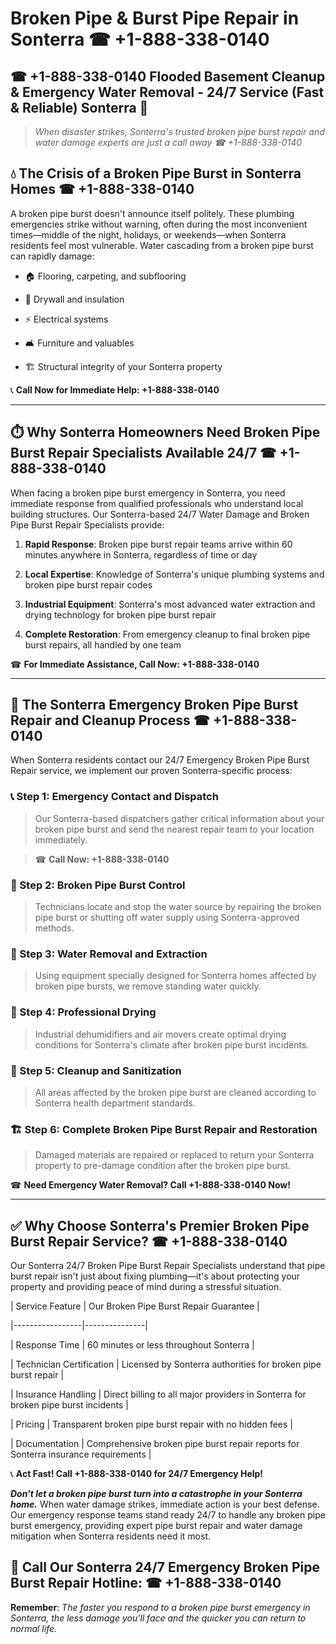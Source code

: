 # Broken Pipe & Burst Pipe Repair in Sonterra ☎ +1-888-338-0140  
## ☎ +1-888-338-0140 Flooded Basement Cleanup & Emergency Water Removal - 24/7 Service (Fast & Reliable) Sonterra 🚨  

> *When disaster strikes, Sonterra's trusted broken pipe burst repair and water damage experts are just a call away ☎ +1-888-338-0140*  

## 💧 The Crisis of a Broken Pipe Burst in Sonterra Homes ☎ +1-888-338-0140  

A broken pipe burst doesn't announce itself politely. These plumbing emergencies strike without warning, often during the most inconvenient times—middle of the night, holidays, or weekends—when Sonterra residents feel most vulnerable. Water cascading from a broken pipe burst can rapidly damage:  

* 🏠 Flooring, carpeting, and subflooring  
* 🧱 Drywall and insulation  
* ⚡ Electrical systems  
* 🛋️ Furniture and valuables  
* 🏗️ Structural integrity of your Sonterra property  

📞 **Call Now for Immediate Help: +1-888-338-0140**  

---  

## ⏱️ Why Sonterra Homeowners Need Broken Pipe Burst Repair Specialists Available 24/7 ☎ +1-888-338-0140  

When facing a broken pipe burst emergency in Sonterra, you need immediate response from qualified professionals who understand local building structures. Our Sonterra-based 24/7 Water Damage and Broken Pipe Burst Repair Specialists provide:  

1. **Rapid Response**: Broken pipe burst repair teams arrive within 60 minutes anywhere in Sonterra, regardless of time or day  
2. **Local Expertise**: Knowledge of Sonterra's unique plumbing systems and broken pipe burst repair codes  
3. **Industrial Equipment**: Sonterra's most advanced water extraction and drying technology for broken pipe burst repair  
4. **Complete Restoration**: From emergency cleanup to final broken pipe burst repairs, all handled by one team  

☎ **For Immediate Assistance, Call Now: +1-888-338-0140**  

---  

## 🔧 The Sonterra Emergency Broken Pipe Burst Repair and Cleanup Process ☎ +1-888-338-0140  

When Sonterra residents contact our 24/7 Emergency Broken Pipe Burst Repair service, we implement our proven Sonterra-specific process:  

### 📞 Step 1: Emergency Contact and Dispatch  
> Our Sonterra-based dispatchers gather critical information about your broken pipe burst and send the nearest repair team to your location immediately.  
> ☎ **Call Now: +1-888-338-0140**  

### 🚿 Step 2: Broken Pipe Burst Control  
> Technicians locate and stop the water source by repairing the broken pipe burst or shutting off water supply using Sonterra-approved methods.  

### 🌊 Step 3: Water Removal and Extraction  
> Using equipment specially designed for Sonterra homes affected by broken pipe bursts, we remove standing water quickly.  

### 💨 Step 4: Professional Drying  
> Industrial dehumidifiers and air movers create optimal drying conditions for Sonterra's climate after broken pipe burst incidents.  

### 🧼 Step 5: Cleanup and Sanitization  
> All areas affected by the broken pipe burst are cleaned according to Sonterra health department standards.  

### 🏗️ Step 6: Complete Broken Pipe Burst Repair and Restoration  
> Damaged materials are repaired or replaced to return your Sonterra property to pre-damage condition after the broken pipe burst.  

☎ **Need Emergency Water Removal? Call +1-888-338-0140 Now!**  

---  

## ✅ Why Choose Sonterra's Premier Broken Pipe Burst Repair Service? ☎ +1-888-338-0140  

Our Sonterra 24/7 Broken Pipe Burst Repair Specialists understand that pipe burst repair isn't just about fixing plumbing—it's about protecting your property and providing peace of mind during a stressful situation.  

| Service Feature | Our Broken Pipe Burst Repair Guarantee |  
|-----------------|---------------|  
| Response Time | 60 minutes or less throughout Sonterra |  
| Technician Certification | Licensed by Sonterra authorities for broken pipe burst repair |  
| Insurance Handling | Direct billing to all major providers in Sonterra for broken pipe burst incidents |  
| Pricing | Transparent broken pipe burst repair with no hidden fees |  
| Documentation | Comprehensive broken pipe burst repair reports for Sonterra insurance requirements |  

📞 **Act Fast! Call +1-888-338-0140 for 24/7 Emergency Help!**  

***Don't let a broken pipe burst turn into a catastrophe in your Sonterra home.*** When water damage strikes, immediate action is your best defense. Our emergency response teams stand ready 24/7 to handle any broken pipe burst emergency, providing expert pipe burst repair and water damage mitigation when Sonterra residents need it most.  

## 📱 Call Our Sonterra 24/7 Emergency Broken Pipe Burst Repair Hotline: ☎ +1-888-338-0140  

**Remember**: *The faster you respond to a broken pipe burst emergency in Sonterra, the less damage you'll face and the quicker you can return to normal life.*